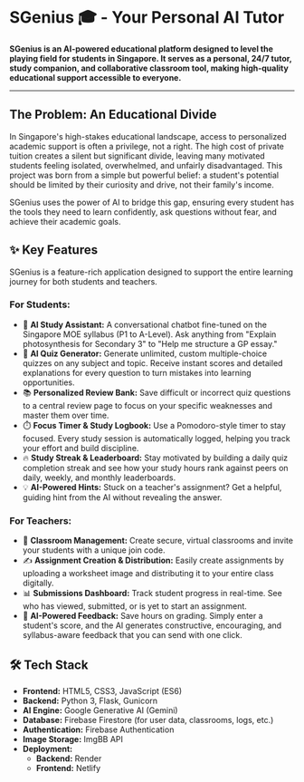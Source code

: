 # SGenius 🎓 - Your Personal AI Tutor

**SGenius is an AI-powered educational platform designed to level the playing field for students in Singapore. It serves as a personal, 24/7 tutor, study companion, and collaborative classroom tool, making high-quality educational support accessible to everyone.**

---

## The Problem: An Educational Divide

In Singapore's high-stakes educational landscape, access to personalized academic support is often a privilege, not a right. The high cost of private tuition creates a silent but significant divide, leaving many motivated students feeling isolated, overwhelmed, and unfairly disadvantaged. This project was born from a simple but powerful belief: a student's potential should be limited by their curiosity and drive, not their family's income.

SGenius uses the power of AI to bridge this gap, ensuring every student has the tools they need to learn confidently, ask questions without fear, and achieve their academic goals.

## ✨ Key Features

SGenius is a feature-rich application designed to support the entire learning journey for both students and teachers.

### For Students:
*   🤖 **AI Study Assistant:** A conversational chatbot fine-tuned on the Singapore MOE syllabus (P1 to A-Level). Ask anything from "Explain photosynthesis for Secondary 3" to "Help me structure a GP essay."
*   📝 **AI Quiz Generator:** Generate unlimited, custom multiple-choice quizzes on any subject and topic. Receive instant scores and detailed explanations for every question to turn mistakes into learning opportunities.
*   📚 **Personalized Review Bank:** Save difficult or incorrect quiz questions to a central review page to focus on your specific weaknesses and master them over time.
*   ⏱️ **Focus Timer & Study Logbook:** Use a Pomodoro-style timer to stay focused. Every study session is automatically logged, helping you track your effort and build discipline.
*   🔥 **Study Streak & Leaderboard:** Stay motivated by building a daily quiz completion streak and see how your study hours rank against peers on daily, weekly, and monthly leaderboards.
*   💡 **AI-Powered Hints:** Stuck on a teacher's assignment? Get a helpful, guiding hint from the AI without revealing the answer.

### For Teachers:
*   🏫 **Classroom Management:** Create secure, virtual classrooms and invite your students with a unique join code.
*   ✍️ **Assignment Creation & Distribution:** Easily create assignments by uploading a worksheet image and distributing it to your entire class digitally.
*   📊 **Submissions Dashboard:** Track student progress in real-time. See who has viewed, submitted, or is yet to start an assignment.
*   🚀 **AI-Powered Feedback:** Save hours on grading. Simply enter a student's score, and the AI generates constructive, encouraging, and syllabus-aware feedback that you can send with one click.

## 🛠️ Tech Stack

*   **Frontend:** HTML5, CSS3, JavaScript (ES6)
*   **Backend:** Python 3, Flask, Gunicorn
*   **AI Engine:** Google Generative AI (Gemini)
*   **Database:** Firebase Firestore (for user data, classrooms, logs, etc.)
*   **Authentication:** Firebase Authentication
*   **Image Storage:** ImgBB API
*   **Deployment:**
    *   **Backend:** Render
    *   **Frontend:** Netlify

